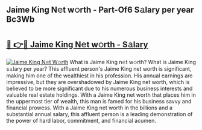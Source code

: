 ## Jaime King N𝚎t w𝚘rth - Part-Of6 S𝚊lary per year Bc3Wb

# <h2><a href="http://gc2q32c.nevu.top/?p=Jaime+King">🔗 👉🔴 Jaime King N𝚎t w𝚘rth - S𝚊lary</a></h2>

[![Jaime King N𝚎t W𝚘rth](https://i.imgur.com/Oavwk0R.jpeg)](http://gc2q32c.nevu.top/?p=Jaime+King)
What is Jaime King n𝚎t w𝚘rth? What is Jaime King s𝚊lary per year?
This affluent person's Jaime King net worth is significant, making him one of the wealthiest in his profession. His annual earnings are impressive, but they are overshadowed by Jaime King net worth, which is believed to be more significant due to his numerous business interests and valuable real estate holdings. With a Jaime King net worth that places him in the uppermost tier of wealth, this man is famed for his business savvy and financial prowess. With a Jaime King net worth in the billions and a substantial annual salary, this affluent person is a leading demonstration of the power of hard labor, commitment, and financial acumen.
